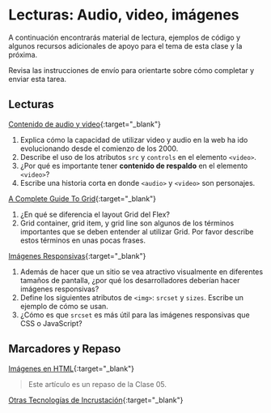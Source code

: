 ﻿# Lecturas: Audio, video, imágenes

A continuación encontrarás material de lectura, ejemplos de código y algunos recursos adicionales de apoyo para el tema de esta clase y la próxima.

Revisa las instrucciones de envío para orientarte sobre cómo completar y enviar esta tarea.

## Lecturas

[Contenido de audio y video](https://developer.mozilla.org/es/docs/Learn/HTML/Multimedia_and_embedding/Video_and_audio_content){:target="_blank"}

1. Explica cómo la capacidad de utilizar video y audio en la web ha ido evolucionando desde el comienzo de los 2000.
1. Describe el uso de los atributos `src` y `controls` en el elemento `<video>`.
1. ¿Por qué es importante tener **contenido de respaldo** en el elemento `<video>`?
1. Escribe una historia corta en donde `<audio>` y `<video>` son personajes.
<!--Aquí-->
[A Complete Guide To Grid](https://css-tricks.com/snippets/css/complete-guide-grid/){:target="_blank"}

1. ¿En qué se diferencia el layout Grid del Flex?
1. Grid container, grid item, y grid line son algunos de los términos importantes que se deben entender al utilizar Grid. Por favor describe estos términos en unas pocas frases.

[Imágenes Responsivas](https://developer.mozilla.org/es/docs/Learn/HTML/Multimedia_and_embedding/Responsive_images){:target="_blank"}

1. Además de hacer que un sitio se vea atractivo visualmente en diferentes tamaños de pantalla, ¿por qué los desarrolladores deberían hacer imágenes responsivas?
1. Define los siguientes atributos de `<img>`: `srcset` y `sizes`. Escribe un ejemplo de cómo se usan.
1. ¿Cómo es que `srcset` es más útil para las imágenes responsivas que CSS o JavaScript?

<!-- NOTA: Puede que los "videos" no sean relevantes para todas las clases. Omite esta sección o cualquiera de las secciones a continuación si no tienes nada que mostrarles a tus estudiantes aquí -->
<!-- ## Videos -->

<!-- [Name of Video](https://linktovideohere){:target="_blank"} -->

<!-- Mézclalo! Crea las preguntas con respuestas puntuales, llena los espacios en blanco, o preguntas de opinión/abiertas -->
<!-- 1. Pregunta 1
1. Pregunta 2
1. Pregunta 3 -->

## Marcadores y Repaso

[Imágenes en HTML](https://developer.mozilla.org/es/docs/Learn/HTML/Multimedia_and_embedding/Images_in_HTML){:target="_blank"}

> Este artículo es un repaso de la Clase 05.

[Otras Tecnologías de Incrustación](https://developer.mozilla.org/es/docs/Learn/HTML/Multimedia_and_embedding/Other_embedding_technologies){:target="_blank"}
